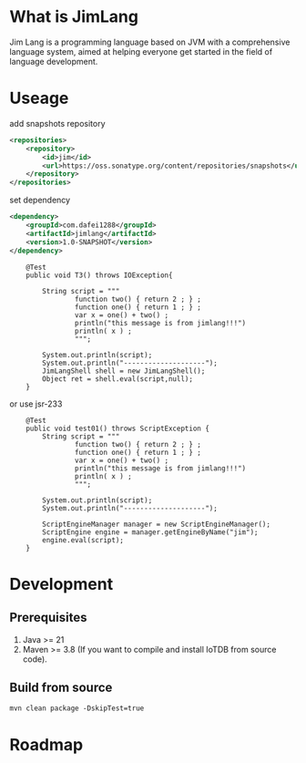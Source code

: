 # What is JimLang

Jim Lang is a programming language based on JVM with a comprehensive language system, aimed at helping everyone get started in the field of language development.

# Useage

add snapshots repository
```xml
<repositories>
    <repository>
        <id>jim</id>
        <url>https://oss.sonatype.org/content/repositories/snapshots</url>
    </repository>
</repositories>
```

set dependency
```xml
<dependency>
    <groupId>com.dafei1288</groupId>
    <artifactId>jimlang</artifactId>
    <version>1.0-SNAPSHOT</version>
</dependency>
```

```
    @Test
    public void T3() throws IOException{

        String script = """
                function two() { return 2 ; } ;
                function one() { return 1 ; } ;
                var x = one() + two() ; 
                println("this message is from jimlang!!!")
                println( x ) ;
                """;

        System.out.println(script);
        System.out.println("--------------------");
        JimLangShell shell = new JimLangShell();
        Object ret = shell.eval(script,null);
    }
```

or use jsr-233

```
    @Test
    public void test01() throws ScriptException {
        String script = """
                function two() { return 2 ; } ;
                function one() { return 1 ; } ;
                var x = one() + two() ; 
                println("this message is from jimlang!!!")
                println( x ) ;
                """;

        System.out.println(script);
        System.out.println("--------------------");

        ScriptEngineManager manager = new ScriptEngineManager();
        ScriptEngine engine = manager.getEngineByName("jim");
        engine.eval(script);
    }
```

# Development

## Prerequisites
1. Java >= 21
2. Maven >= 3.8 (If you want to compile and install IoTDB from source code).

## Build from source

`mvn clean package -DskipTest=true`


# Roadmap